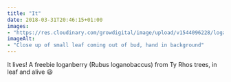 ```yaml
---
title: "It"
date: 2018-03-31T20:46:15+01:00
images: 
- "https://res.cloudinary.com/growdigital/image/upload/v1544096228/loganberry-40389541214.jpg"
imageAlt: 
- "Close up of small leaf coming out of bud, hand in background"
---
```


It lives! A freebie loganberry (Rubus loganobaccus) from Ty Rhos trees, in leaf and alive 😃
